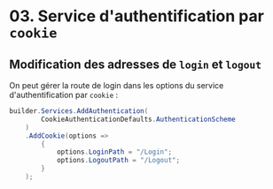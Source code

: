 # 03. Service d'authentification par `cookie`



## Modification des adresses de `login` et `logout`

On peut gérer la route de login dans les options du service d'authentification par `cookie` :

```cs
builder.Services.AddAuthentication(
    	CookieAuthenticationDefaults.AuthenticationScheme
	)
    .AddCookie(options =>
        {
            options.LoginPath = "/Login";
            options.LogoutPath = "/Logout";
        }
    );
```





